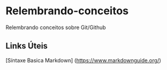 # Relembrando-conceitos
Relembrando conceitos sobre Git/Github

## Links Úteis
[Síntaxe Basica Markdown] (https://www.markdownguide.org/)
